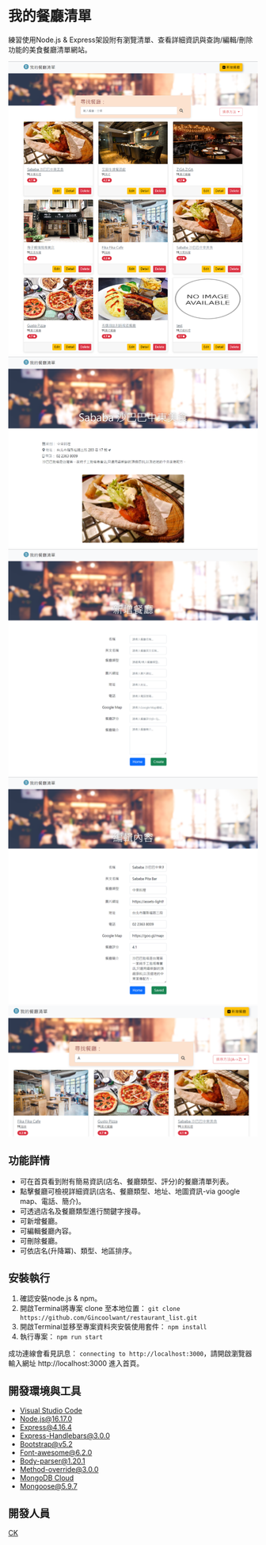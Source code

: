 # 我的餐廳清單
練習使用Node.js & Express架設附有瀏覽清單、查看詳細資訊與查詢/編輯/刪除功能的美食餐廳清單網站。

![index](./public/images/index.png)
![show](./public/images/show.png)
![create](./public/images/create.png)
![edit](./public/images/edit.png)
![sorting](./public/images/sorting.png)

## 功能詳情
+ 可在首頁看到附有簡易資訊(店名、餐廳類型、評分)的餐廳清單列表。
+ 點擊餐廳可檢視詳細資訊(店名、餐廳類型、地址、地圖資訊-via google map、電話、簡介)。
+ 可透過店名及餐廳類型進行關鍵字搜尋。
+ 可新增餐廳。
+ 可編輯餐廳內容。
+ 可刪除餐廳。
+ 可依店名(升降冪)、類型、地區排序。

## 安裝執行
1. 確認安裝node.js & npm。
2. 開啟Terminal將專案 clone 至本地位置：
`git clone https://github.com/Gincoolwant/restaurant_list.git`
3. 開啟Terminal並移至專案資料夾安裝使用套件： `npm install`
4. 執行專案： `npm run start`

成功連線會看見訊息： `connecting to http://localhost:3000`，請開啟瀏覽器輸入網址 http://localhost:3000 進入首頁。


## 開發環境與工具
+ [Visual Studio Code](https://visualstudio.microsoft.com/zh-hant/)
+ [Node.js@16.17.0](https://nodejs.org/en/)
+ [Express@4.16.4](https://www.npmjs.com/package/express)
+ [Express-Handlebars@3.0.0](https://www.npmjs.com/package/express-handlebars)
+ [Bootstrap@v5.2](https://getbootstrap.com/)
+ [Font-awesome@6.2.0](https://fontawesome.com/)
+ [Body-parser@1.20.1](https://www.npmjs.com/package/body-parser)
+ [Method-override@3.0.0](https://www.npmjs.com/package/method-override)
+ [MongoDB Cloud](https://www.mongodb.com/)
+ [Mongoose@5.9.7](https://mongoosejs.com/)


## 開發人員
[CK](https://github.com/Gincoolwant)
